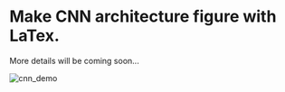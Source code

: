 # Make CNN architecture figure with LaTex.

More details will be coming soon...

![cnn_demo](./pic/cnn_demo.png, "CNN demo")